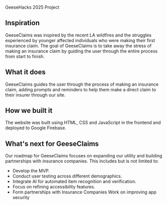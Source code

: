 GeeseHacks 2025 Project

## Inspiration 
GeeseClaims was inspired by the recent LA wildfires and the struggles experienced by younger affected individuals who were making their first insurance claim. The goal of GeeseClaims is to take away the stress of making an insurance claim by guiding the user through the entire process from start to finish.

## What it does 
GeeseClaims guides the user through the process of making an insurance claim, adding prompts and reminders to help them make a direct claim to their insurer through our site.

## How we built it
The website was built using HTML, CSS and JavaScript in the frontend and deployed to Google Firebase.

## What's next for GeeseClaims
Our roadmap for GeeseClaims focuses on expanding our utility and building partnerships with insurance companies. This includes but is not limited to:
- Develop the MVP.
- Conduct user testing across different demographics.
- Integrate AI for automated item recognition and verification.
- Focus on refining accessibility features.
- Form partnerships with Insurance Companies
Work on improving app security
